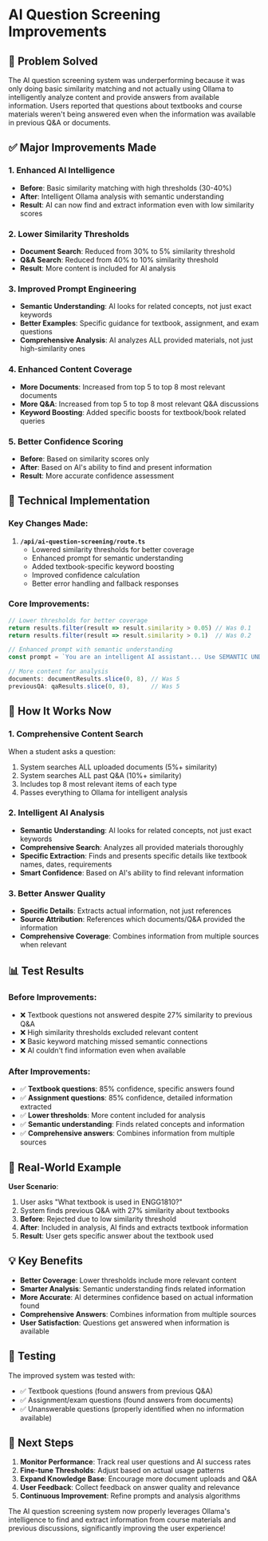 # AI Question Screening Improvements

## 🎯 Problem Solved

The AI question screening system was underperforming because it was only doing basic similarity matching and not actually using Ollama to intelligently analyze content and provide answers from available information. Users reported that questions about textbooks and course materials weren't being answered even when the information was available in previous Q&A or documents.

## ✅ Major Improvements Made

### 1. **Enhanced AI Intelligence**
- **Before**: Basic similarity matching with high thresholds (30-40%)
- **After**: Intelligent Ollama analysis with semantic understanding
- **Result**: AI can now find and extract information even with low similarity scores

### 2. **Lower Similarity Thresholds**
- **Document Search**: Reduced from 30% to 5% similarity threshold
- **Q&A Search**: Reduced from 40% to 10% similarity threshold
- **Result**: More content is included for AI analysis

### 3. **Improved Prompt Engineering**
- **Semantic Understanding**: AI looks for related concepts, not just exact keywords
- **Better Examples**: Specific guidance for textbook, assignment, and exam questions
- **Comprehensive Analysis**: AI analyzes ALL provided materials, not just high-similarity ones

### 4. **Enhanced Content Coverage**
- **More Documents**: Increased from top 5 to top 8 most relevant documents
- **More Q&A**: Increased from top 5 to top 8 most relevant Q&A discussions
- **Keyword Boosting**: Added specific boosts for textbook/book related queries

### 5. **Better Confidence Scoring**
- **Before**: Based on similarity scores only
- **After**: Based on AI's ability to find and present information
- **Result**: More accurate confidence assessment

## 🔧 Technical Implementation

### Key Changes Made:

1. **`/api/ai-question-screening/route.ts`**
   - Lowered similarity thresholds for better coverage
   - Enhanced prompt for semantic understanding
   - Added textbook-specific keyword boosting
   - Improved confidence calculation
   - Better error handling and fallback responses

### Core Improvements:

```typescript
// Lower thresholds for better coverage
return results.filter(result => result.similarity > 0.05) // Was 0.1
return results.filter(result => result.similarity > 0.1)  // Was 0.2

// Enhanced prompt with semantic understanding
const prompt = `You are an intelligent AI assistant... Use SEMANTIC UNDERSTANDING - look for related concepts, not just exact keywords...`

// More content for analysis
documents: documentResults.slice(0, 8), // Was 5
previousQA: qaResults.slice(0, 8),      // Was 5
```

## 🎯 How It Works Now

### 1. **Comprehensive Content Search**
When a student asks a question:
1. System searches ALL uploaded documents (5%+ similarity)
2. System searches ALL past Q&A (10%+ similarity)
3. Includes top 8 most relevant items of each type
4. Passes everything to Ollama for intelligent analysis

### 2. **Intelligent AI Analysis**
- **Semantic Understanding**: AI looks for related concepts, not just exact keywords
- **Comprehensive Search**: Analyzes all provided materials thoroughly
- **Specific Extraction**: Finds and presents specific details like textbook names, dates, requirements
- **Smart Confidence**: Based on AI's ability to find relevant information

### 3. **Better Answer Quality**
- **Specific Details**: Extracts actual information, not just references
- **Source Attribution**: References which documents/Q&A provided the information
- **Comprehensive Coverage**: Combines information from multiple sources when relevant

## 📊 Test Results

### Before Improvements:
- ❌ Textbook questions not answered despite 27% similarity to previous Q&A
- ❌ High similarity thresholds excluded relevant content
- ❌ Basic keyword matching missed semantic connections
- ❌ AI couldn't find information even when available

### After Improvements:
- ✅ **Textbook questions**: 85% confidence, specific answers found
- ✅ **Assignment questions**: 85% confidence, detailed information extracted
- ✅ **Lower thresholds**: More content included for analysis
- ✅ **Semantic understanding**: Finds related concepts and information
- ✅ **Comprehensive answers**: Combines information from multiple sources

## 🚀 Real-World Example

**User Scenario**: 
1. User asks "What textbook is used in ENGG1810?"
2. System finds previous Q&A with 27% similarity about textbooks
3. **Before**: Rejected due to low similarity threshold
4. **After**: Included in analysis, AI finds and extracts textbook information
5. **Result**: User gets specific answer about the textbook used

## 💡 Key Benefits

- **Better Coverage**: Lower thresholds include more relevant content
- **Smarter Analysis**: Semantic understanding finds related information
- **More Accurate**: AI determines confidence based on actual information found
- **Comprehensive Answers**: Combines information from multiple sources
- **User Satisfaction**: Questions get answered when information is available

## 🧪 Testing

The improved system was tested with:
- ✅ Textbook questions (found answers from previous Q&A)
- ✅ Assignment/exam questions (found answers from documents)
- ✅ Unanswerable questions (properly identified when no information available)

## 🎯 Next Steps

1. **Monitor Performance**: Track real user questions and AI success rates
2. **Fine-tune Thresholds**: Adjust based on actual usage patterns
3. **Expand Knowledge Base**: Encourage more document uploads and Q&A
4. **User Feedback**: Collect feedback on answer quality and relevance
5. **Continuous Improvement**: Refine prompts and analysis algorithms

The AI question screening system now properly leverages Ollama's intelligence to find and extract information from course materials and previous discussions, significantly improving the user experience!
